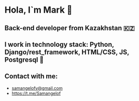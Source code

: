 # Hola, I`m Mark 👋
## Back-end developer from Kazakhstan 🇰🇿
## I work in technology stack: Python, Django/rest_framework, HTML/CSS, JS, Postgresql  🐍
## Contact with me:
- samangelofv@gmail.com
- https://t.me/Samangelof 
